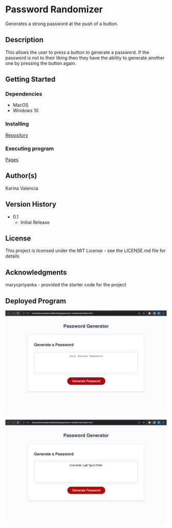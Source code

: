 # Password Randomizer

Generates a strong password at the push of a button.

## Description

This allows the user to press a button to generate a password. If the password is not to their liking then they have the ability to generate another one by pressing the button again.

## Getting Started

### Dependencies

* MacOS
* Windows 10

### Installing

[Repository](https://github.com/Valencia01/password-randomizer)

### Executing program

[Pages](https://valencia01.github.io/password-randomizer/)

## Author(s)

Karina Valencia

## Version History

* 0.1
    * Initial Release

## License

This project is licensed under the MIT License - see the LICENSE.md file for details

## Acknowledgments

marycpriyanka - provided the starter code for the project 

## Deployed Program

![Base Password Generator Website](/assets/images/Password1.png)


![Final Result Password Generator Website](/assets/images/Password2.png)

